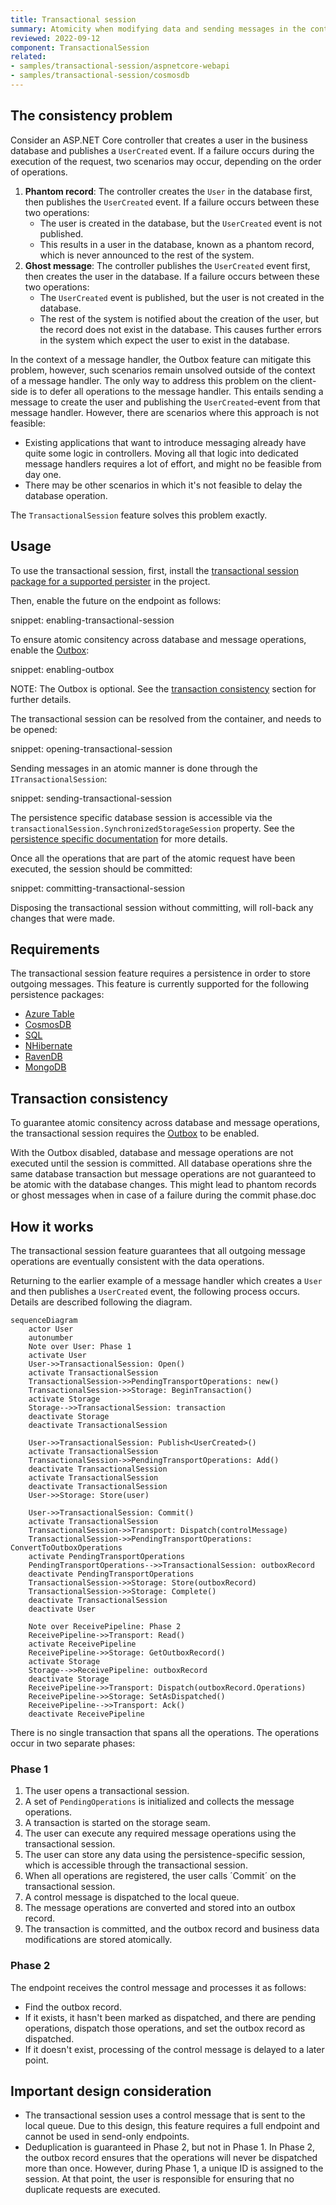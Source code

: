 ```yaml
---
title: Transactional session
summary: Atomicity when modifying data and sending messages in the context of a request
reviewed: 2022-09-12
component: TransactionalSession
related:
- samples/transactional-session/aspnetcore-webapi
- samples/transactional-session/cosmosdb
---
```


## The consistency problem

Consider an ASP.NET Core controller that creates a user in the business database and publishes a `UserCreated` event. If a failure occurs during the execution of the request, two scenarios may occur, depending on the order of operations.

1. **Phantom record**: The controller creates the `User` in the database first, then publishes the `UserCreated` event. If a failure occurs between these two operations:
    * The user is created in the database, but the `UserCreated` event is not published.
    * This results in a user in the database, known as a phantom record, which is never announced to the rest of the system.
2. **Ghost message**: The controller publishes the `UserCreated` event first, then creates the user in the database. If a failure occurs between these two operations:
    * The `UserCreated` event is published, but the user is not created in the database.
    * The rest of the system is notified about the creation of the user, but the record does not exist in the database. This causes further errors in the system which expect the user to exist in the database.

In the context of a message handler, the Outbox feature can mitigate this problem, however, such scenarios remain unsolved outside of the context of a message handler.
The only way to address this problem on the client-side is to defer all operations to the message handler. This entails sending a message to create the user and publishing the `UserCreated`-event from that message handler.
However, there are scenarios where this approach is not feasible:
- Existing applications that want to introduce messaging already have quite some logic in controllers. Moving all that logic into dedicated message handlers requires a lot of effort, and might no be feasible from day one.
- There may be other scenarios in which it's not feasible to delay the database operation.

The `TransactionalSession` feature solves this problem exactly.

## Usage

To use the transactional session, first, install the [transactional session package for a supported persister](/nservicebus/transactional-session/persistences) in the project.

Then, enable the future on the endpoint as follows:

snippet: enabling-transactional-session

To ensure atomic consitency across database and message operations, enable the [Outbox](/nservicebus/outbox):

snippet: enabling-outbox

NOTE: The Outbox is optional. See the [transaction consistency](#transaction-consistency) section for further details.

The transactional session can be resolved from the container, and needs to be opened:

snippet: opening-transactional-session

Sending messages in an atomic manner is done through the `ITransactionalSession`:

snippet: sending-transactional-session

The persistence specific database session is accessible via the `transactionalSession.SynchronizedStorageSession` property. See the [persistence specific documentation](/nservicebus/transactional-session/persistences) for more details.

Once all the operations that are part of the atomic request have been executed, the session should be committed:

snippet: committing-transactional-session

Disposing the transactional session without committing, will roll-back any changes that were made.

## Requirements

The transactional session feature requires a persistence in order to store outgoing messages. This feature is currently supported for the following persistence packages:

* [Azure Table](/persistence/azure-table)
* [CosmosDB](/persistence/cosmosdb)
* [SQL](/persistence/sql)
* [NHibernate](/persistence/nhibernate)
* [RavenDB](/persistence/ravendb)
* [MongoDB](/persistence/mongodb)

## Transaction consistency

To guarantee atomic consitency across database and message operations, the transactional session requires the [Outbox](/nservicebus/outbox) to be enabled.

With the Outbox disabled, database and message operations are not executed until the session is committed. All database operations shre the same database transaction but message operations are not guaranteed to be atomic with the database changes. This might lead to phantom records or ghost messages when in case of a failure during the commit phase.doc

## How it works

The transactional session feature guarantees that all outgoing message operations are eventually consistent with the data operations.

Returning to the earlier example of a message handler which creates a `User` and then publishes a `UserCreated` event, the following process occurs. Details are described following the diagram.

```mermaid
sequenceDiagram
    actor User
    autonumber
    Note over User: Phase 1
    activate User
    User->>TransactionalSession: Open()
    activate TransactionalSession
    TransactionalSession->>PendingTransportOperations: new()
    TransactionalSession->>Storage: BeginTransaction()
    activate Storage
    Storage-->>TransactionalSession: transaction
    deactivate Storage
    deactivate TransactionalSession

    User->>TransactionalSession: Publish<UserCreated>()
    activate TransactionalSession
    TransactionalSession->>PendingTransportOperations: Add()
    deactivate TransactionalSession
    activate TransactionalSession
    deactivate TransactionalSession
    User->>Storage: Store(user)

    User->>TransactionalSession: Commit()
    activate TransactionalSession
    TransactionalSession->>Transport: Dispatch(controlMessage)
    TransactionalSession->>PendingTransportOperations: ConvertToOutboxOperations
    activate PendingTransportOperations
    PendingTransportOperations-->>TransactionalSession: outboxRecord
    deactivate PendingTransportOperations
    TransactionalSession->>Storage: Store(outboxRecord)
    TransactionalSession->>Storage: Complete()
    deactivate TransactionalSession
    deactivate User

    Note over ReceivePipeline: Phase 2
    ReceivePipeline->>Transport: Read()
    activate ReceivePipeline
    ReceivePipeline->>Storage: GetOutboxRecord()
    activate Storage
    Storage-->>ReceivePipeline: outboxRecord
    deactivate Storage
    ReceivePipeline->>Transport: Dispatch(outboxRecord.Operations)
    ReceivePipeline->>Storage: SetAsDispatched()
    ReceivePipeline-->>Transport: Ack()
    deactivate ReceivePipeline
```

There is no single transaction that spans all the operations. The operations occur in two separate phases:

### Phase 1

1. The user opens a transactional session.
2. A set of `PendingOperations` is initialized and collects the message operations.
3. A transaction is started on the storage seam.
4. The user can execute any required message operations using the transactional session.
5. The user can store any data using the persistence-specific session, which is accessible through the transactional session.
6. When all operations are registered, the user calls ´Commit´ on the transactional session.
7. A control message is dispatched to the local queue.
8. The message operations are converted and stored into an outbox record.
9. The transaction is committed, and the outbox record and business data modifications are stored atomically.

### Phase 2

The endpoint receives the control message and processes it as follows:
   * Find the outbox record.
   * If it exists, it hasn't been marked as dispatched, and there are pending operations, dispatch those operations, and set the outbox record as dispatched.
   * If it doesn't exist, processing of the control message is delayed to a later point.

## Important design consideration

* The transactional session uses a control message that is sent to the local queue. Due to this design, this feature requires a full endpoint and cannot be used in send-only endpoints.
* Deduplication is guaranteed in Phase 2, but not in Phase 1. In Phase 2, the outbox record ensures that the operations will never be dispatched more than once. However, during Phase 1, a unique ID is assigned to the session. At that point, the user is responsible for ensuring that no duplicate requests are executed.